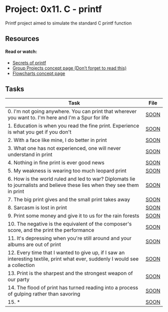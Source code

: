 # Project: 0x11. C - printf
Printf project aimed to simulate the standard C printf function

## Resources

#### Read or watch:

* [Secrets of printf](https://intranet.alxswe.com/rltoken/7Vw7aUWgwC7JYUrqI4bh4Q)
* [Group Projects concept page (Don’t forget to read this)]()
* [Flowcharts concept page]()
## Tasks

| Task | File |
| ---- | ---- |
| 0. I'm not going anywhere. You can print that wherever you want to. I'm here and I'm a Spur for life | [SOON](./) |
| 1. Education is when you read the fine print. Experience is what you get if you don't | [SOON](./) |
| 2. With a face like mine, I do better in print | [SOON](./) |
| 3. What one has not experienced, one will never understand in print | [SOON](./) |
| 4. Nothing in fine print is ever good news | [SOON](./) |
| 5. My weakness is wearing too much leopard print | [SOON](./) |
| 6. How is the world ruled and led to war? Diplomats lie to journalists and believe these lies when they see them in print | [SOON](./) |
| 7. The big print gives and the small print takes away | [SOON](./) |
| 8. Sarcasm is lost in print | [SOON](./) |
| 9. Print some money and give it to us for the rain forests | [SOON](./) |
| 10. The negative is the equivalent of the composer's score, and the print the performance | [SOON](./) |
| 11. It's depressing when you're still around and your albums are out of print | [SOON](./) |
| 12. Every time that I wanted to give up, if I saw an interesting textile, print what ever, suddenly I would see a collection | [SOON](./) |
| 13. Print is the sharpest and the strongest weapon of our party | [SOON](./) |
| 14. The flood of print has turned reading into a process of gulping rather than savoring | [SOON](./) |
| 15. * | [SOON](./) |
